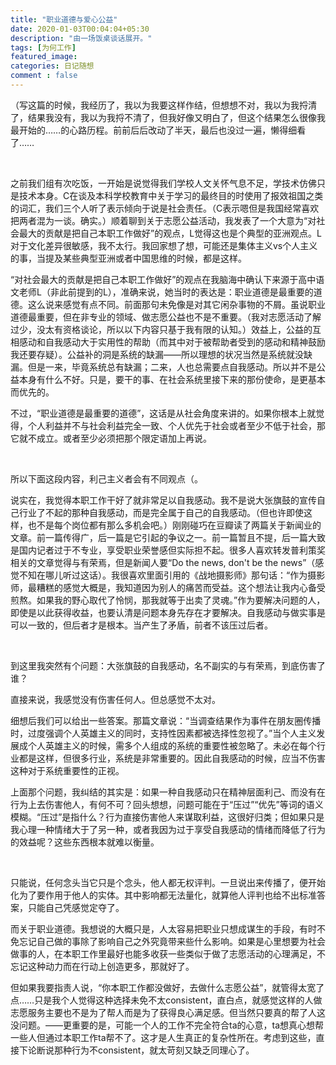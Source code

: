 ```yaml
---
title: "职业道德与爱心公益"
date: 2020-01-03T00:04:04+05:30
description: "由一场饭桌谈话展开。"
tags: [为何工作]
featured_image: 
categories: 日记随想
comment : false
---
```

（写这篇的时候，我经历了，我以为我要这样作结，但想想不对，我以为我捋清了，结果我没有，我以为我捋不清了，但我好像又明白了，但这个结果怎么很像我最开始的……的心路历程。前前后后改动了半天，最后也没过一遍，懒得细看了……

&nbsp;

之前我们组有次吃饭，一开始是说觉得我们学校人文关怀气息不足，学技术仿佛只是技术本身。C在谈及本科学校教育中关于学习的最终目的时使用了报效祖国之类的词汇，我们三个人听了表示倾向于说是社会责任。（C表示嗯但是我国经常喜欢把两者混为一谈。确实。）顺着聊到关于志愿公益活动，我发表了一个大意为“对社会最大的贡献是把自己本职工作做好”的观点，L觉得这也是个典型的亚洲观点。L对于文化差异很敏感，我不太行。我回家想了想，可能还是集体主义vs个人主义的事，当提及某些典型亚洲或者中国思维的时候，都是这样。

“对社会最大的贡献是把自己本职工作做好”的观点在我脑海中确认下来源于高中语文老师L（非此前提到的L），准确来说，她当时的表达是：职业道德是最重要的道德。这么说来感觉有点不同。前面那句未免像是对其它闲杂事物的不屑。虽说职业道德最重要，但在非专业的领域、做志愿公益也不是不重要。（我对志愿活动了解过少，没太有资格谈论，所以以下内容只基于我有限的认知。）效益上，公益的互相感动和自我感动大于实用性的帮助（而其中对于被帮助者受到的感动和精神鼓励我还要存疑）。公益补的洞是系统的缺漏——所以理想的状况当然是系统就没缺漏。但是一来，毕竟系统总有缺漏；二来，人也总需要点自我感动。所以并不是公益本身有什么不好。只是，要干的事、在社会系统里接下来的那份使命，是更基本而优先的。

不过，“职业道德是最重要的道德”，这话是从社会角度来讲的。如果你根本上就觉得，个人利益并不与社会利益完全一致、个人优先于社会或者至少不低于社会，那它就不成立。或者至少必须把那个限定语加上再说。

&nbsp;

所以下面这段内容，利己主义者会有不同观点（。

说实在，我觉得本职工作干好了就非常足以自我感动。我不是说大张旗鼓的宣传自己行业了不起的那种自我感动，而是完全属于自己的自我感动。（但也许即使这样，也不是每个岗位都有那么多机会吧。）刚刚碰巧在豆瓣读了两篇关于新闻业的文章。前一篇传得广，后一篇是它引起的争议之一。前一篇暂且不提，后一篇大致是国内记者过于不专业，享受职业荣誉感但实际担不起。很多人喜欢转发普利策奖相关的文章觉得与有荣焉，但是新闻人要“Do the news, don't be the news”（感觉不知在哪儿听过这话）。我很喜欢里面引用的《战地摄影师》那句话：“作为摄影师，最糟糕的感觉大概是，我知道因为别人的痛苦而受益。这个想法让我内心备受煎熬。如果我的野心取代了怜悯，那我就等于出卖了灵魂。”作为要解决问题的人，即使是以此获得收益，也要认清是问题本身先存在才要解决。自我感动与做实事是可以一致的，但后者才是根本。当产生了矛盾，前者不该压过后者。

&nbsp;

到这里我突然有个问题：大张旗鼓的自我感动，名不副实的与有荣焉，到底伤害了谁？

直接来说，我感觉没有伤害任何人。但总感觉不太对。

细想后我们可以给出一些答案。那篇文章说：“当调查结果作为事件在朋友圈传播时，过度强调个人英雄主义的同时，支持性因素都被选择性忽视了。”当个人主义发展成个人英雄主义的时候，需多个人组成的系统的重要性被忽略了。未必在每个行业都是这样，但很多行业，系统是非常重要的。因此自我感动的时候，应当不伤害这种对于系统重要性的正视。

上面那个问题，我纠结的其实是：如果一种自我感动只在精神层面利己、而没有在行为上去伤害他人，有何不可？回头想想，问题可能在于“压过”“优先”等词的语义模糊。“压过”是指什么？行为直接伤害他人来谋取利益，这很好归类；但如果只是我心理一种情绪大于了另一种，或者我因为过于享受自我感动的情绪而降低了行为的效益呢？这些东西根本就难以衡量。

&nbsp;

只能说，任何念头当它只是个念头，他人都无权评判。一旦说出来传播了，便开始化为了要作用于他人的实体。其中影响都无法量化，就算他人评判也给不出标准答案，只能自己凭感觉定夺了。


而关于职业道德。我想说的大概只是，人太容易把职业只想成谋生的手段，有时不免忘记自己做的事除了影响自己之外究竟带来些什么影响。如果是心里想要为社会做事的人，在本职工作里最好也能多收获一些类似于做了志愿活动的心理满足，不忘记这种动力而在行动上创造更多，那就好了。

但如果我要指责人说，“你本职工作都没做好，去做什么志愿公益”，就管得太宽了点……只是我个人觉得这种选择未免不太consistent，直白点，就感觉这样的人做志愿服务主要也不是为了帮人而是为了获得良心满足感。但当然只要真的帮了人这没问题。——更重要的是，可能一个人的工作不完全符合ta的心意，ta想真心想帮一些人但通过本职工作ta帮不了。这才是人生真正的复杂性所在。考虑到这些，直接下论断说那种行为不consistent，就太苛刻又缺乏同理心了。